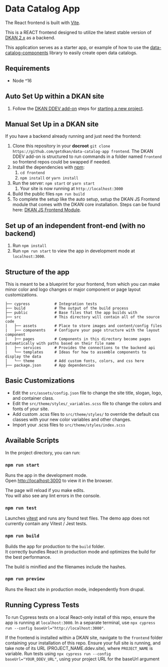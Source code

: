 # Data Catalog App

The React frontend is built with [Vite](https://vitejs.dev/).

This is a REACT frontend designed to utilize the latest stable version of [DKAN 2.x](https://github.com/GetDKAN/dkan) as a backend.

This application serves as a starter app, or example of how to use the [data-catalog-components](https://github.com/GetDKAN/data-catalog-components) library to easily create open data catalogs.

## Requirements
- Node ^16

## Auto Set Up within a DKAN site
1) Follow the [DKAN DDEV add-on](https://github.com/GetDKAN/ddev-dkan) steps for [starting a new project](https://getdkan.github.io/ddev-dkan/getting-started.html).

## Manual Set Up in a DKAN site
If you have a backend already running and just need the frontend:

1) Clone this repository in your **docroot** ``git clone https://github.com/getdkan/data-catalog-app frontend``. The DKAN DDEV add-on is structured to run commands in a folder named `frontend` so frontend repos could be swapped if needed.
1) Install the dependencies with [npm](https://www.npmjs.com/):
   1) ``cd frontend``
   1) ``npm install`` or ``yarn install``
1) Run the server: ``npm start`` or ``yarn start``
   1) Your site is now running at ``http://localhost:3000``
1) Build the public files ``npm run build``
1) To complete the setup like the auto setup, setup the DKAN JS Frontend module that comes with the DKAN core installation. Steps can be found here: [DKAN JS Frontend Module](https://github.com/GetDKAN/dkan/tree/2.x/modules/dkan_js_frontend).

## Set up of an independent front-end (with no backend)

1) Run `npm install`
2) Run `npm run start` to view the app in development mode at `localhost:3000`.

## Structure of the app

This is meant to be a blueprint for your frontend, from which you can make minor color and logo changes or major component or page layout customizations.

    ├── cypress           # Integration tests
    ├── build             # The output of the build process
    ├── public            # Base files that the app builds with
    ├── src               # This directory will contain all of the source code
    |   ├── assets        # Place to store images and content/config files
    |   ├── components    # Configure your page structure with the layout component
    │   ├── pages         # Components in this directory become pages automatically with paths based on their file name
    │   ├── services      # Provides the connections to the backend api
    |   └── templates     # Ideas for how to assemble components to display the data
    │   └── theme         # Add custom fonts, colors, and css here
    ├── package.json      # App dependencies

## Basic Customizations

- Edit the `src/assets/config.json` file to change the site title, slogan, logo, and container class.
- Edit the `src/theme/styles/_variables.scss` file to change the colors and fonts of your site.
- Add custom .scss files to `src/theme/styles/` to override the default css classes with your new color variables and other changes.
- Import your .scss files to `src/theme/styles/index.scss`

## Available Scripts

In the project directory, you can run:

### `npm run start`

Runs the app in the development mode.<br />
Open [http://localhost:3000](http://localhost:3000) to view it in the browser.

The page will reload if you make edits.<br />
You will also see any lint errors in the console.

### `npm run test`

Launches [vitest](https://vitest.dev/) and runs any found test files. The demo app does not currently contain any Vitest / Jest tests.

### `npm run build`

Builds the app for production to the `build` folder.<br />
It correctly bundles React in production mode and optimizes the build for the best performance.

The build is minified and the filenames include the hashes.<br />

### `npm run preview`

Runs the React site in production mode, independently from drupal.


## Running Cypress Tests

To run Cypress tests on a local React-only install of this repo, ensure the app is running at `localhost:3000`. In a separate terminal, use `npx cypress run --config baseUrl="http://localhost:3000"`.

If the frontend is installed within a DKAN site, navigate to the `frontend` folder containing your installation of this repo. Ensure your full site is running, and take note of its URL (PROJECT_NAME.ddev.site), where `PROJECT_NAME` is variable. Run tests using `npx cypress run --config baseUrl="YOUR_DDEV_URL"`, using your project URL for the baseUrl argument